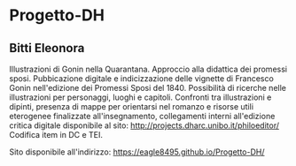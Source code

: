 # Progetto-DH
## Bitti Eleonora

Illustrazioni di Gonin nella Quarantana. Approccio alla didattica dei promessi sposi.
Pubbicazione digitale e indicizzazione delle vignette di Francesco Gonin nell'edizione dei Promessi Sposi del 1840. Possibilità di ricerche nelle illustrazioni per personaggi, luoghi e capitoli. 
Confronti tra illustrazioni e dipinti, presenza di mappe per orientarsi nel romanzo e risorse utili eterogenee finalizzate all'insegnamento, collegamenti interni all'edizione critica digitale disponibile al sito: http://projects.dharc.unibo.it/philoeditor/
Codifica item in DC e TEI.

Sito disponibile all'indirizzo:
https://eagle8495.github.io/Progetto-DH/
